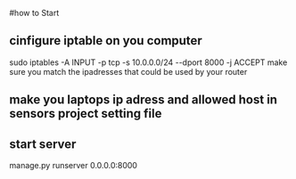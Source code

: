 #how to Start

## cinfigure iptable on you computer
sudo iptables -A INPUT  -p tcp  -s 10.0.0.0/24 --dport 8000 -j ACCEPT
make sure you match the ipadresses that could be used by your router
## make you laptops ip adress and allowed host in sensors project setting file
## start server
manage.py runserver 0.0.0.0:8000


